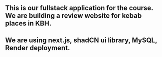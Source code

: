 ## This is our fullstack application for the course. We are building a review website for kebab places in KBH.
## We are using next.js, shadCN ui library, MySQL, Render deployment.